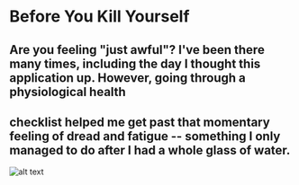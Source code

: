 # Before You Kill Yourself
## Are you feeling "just awful"? I've been there many times, including the day I thought this application up. However, going through a physiological health
## checklist helped me get past that momentary feeling of dread and fatigue -- something I only managed to do after I had a whole glass of water.

![alt text](https://imgur.com/J5RL716)
